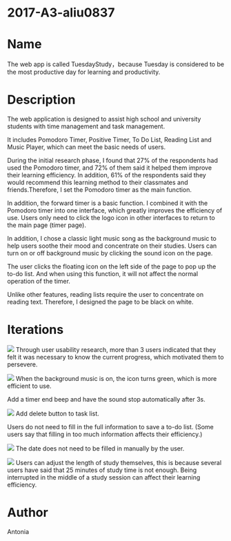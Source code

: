 # 2017-A3-aliu0837
# Name

The web app is called TuesdayStudy，because Tuesday is considered to be the most productive day for learning and productivity.

# Description
The web application is designed to assist high school and university students with time management and task management.

It includes Pomodoro Timer, Positive Timer, To Do List, Reading List and Music Player, which can meet the basic needs of users.

During the initial research phase, I found that 27% of the respondents had used the Pomodoro timer, and 72% of them said it helped them improve their learning efficiency. In addition, 61% of the respondents said they would recommend this learning method to their classmates and friends.Therefore, I set the Pomodoro timer as the main function.

In addition, the forward timer is a basic function. I combined it with the Pomodoro timer into one interface, which greatly improves the efficiency of use. Users only need to click the logo icon in other interfaces to return to the main page (timer page).

In addition, I chose a classic light music song as the background music to help users soothe their mood and concentrate on their studies. Users can turn on or off background music by clicking the sound icon on the page.

The user clicks the floating icon on the left side of the page to pop up the to-do list. And when using this function, it will not affect the normal operation of the timer.

Unlike other features, reading lists require the user to concentrate on reading text. Therefore, I designed the page to be black on white.

# Iterations
![](../../Desktop/img-readme/1.jpg)
Through user usability research, more than 3 users indicated that they felt it was necessary to know the current progress, which motivated them to persevere.

![](../../Desktop/img-readme/2.jpg)
When the background music is on, the icon turns green, which is more efficient to use.

Add a timer end beep and have the sound stop automatically after 3s.

![](../../Desktop/img-readme/3.jpg)
Add delete button to task list.

Users do not need to fill in the full information to save a to-do list. (Some users say that filling in too much information affects their efficiency.)

![](../../Desktop/img-readme/4.jpg)
The date does not need to be filled in manually by the user.

![](../../Desktop/img-readme/5.jpg)
Users can adjust the length of study themselves, this is because several users have said that 25 minutes of study time is not enough. Being interrupted in the middle of a study session can affect their learning efficiency.

# Author

Antonia
